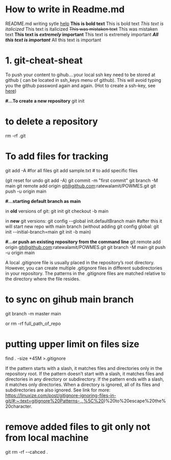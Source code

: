 # How to write in Readme.md
README.md writing sytle [help](https://docs.github.com/en/get-started/writing-on-github/getting-started-with-writing-and-formatting-on-github/basic-writing-and-formatting-syntax#section-links)
**This is bold text**	This is bold text
*This text is italicized*	This text is italicized
~~This was mistaken text~~	This was mistaken text
**This text is _extremely_ important**	This text is extremely important
***All this text is important***	All this text is important




# 1. git-cheat-sheat

To push your content to gihub....your local ssh key need to be stored at github ( can be located in ssh_keys menu of github). This will avoid typing you the github password again and again.
(Hot to create a ssh-key, see [here](https://gist.github.com/surhudm/4b04da1682a15ded4c7a1a3da0514955))


**#…To create a new repository**
git init   
# to delete a repository
rm -rf .git

# To add files for tracking
git add -A       \#for all files
git add sample.txt   # to add specific files

(git reset for undo git add -A)
git commit -m "first commit"
git branch -M main
git remote add origin git@github.com:ratewalamit/POWMES.git
git push -u origin main


**#...starting default branch as main**

in **old** versions of git:
git init
git checkout -b main

in **new** git versions: git config --global init.defaultBranch main        #after this it will start new repo with main branch
(without adding git config global:
git init --initial-branch=main
git init -b main)





**#…or push an existing repository from the command line**
git remote add origin git@github.com:ratewalamit/POWMES.git
git branch -M main
git push -u origin main

A local .gitignore file is usually placed in the repository’s root directory. However, you can create multiple .gitignore files in different subdirectories in your repository. The patterns in the .gitignore files are matched relative to the directory where the file resides.

# to sync on gihub main branch
git branch -m master main 






or rm -rf full_path_of_repo

# putting upper limit on files size
find . -size +45M >.gitignore

If the pattern starts with a slash, it matches files and directories only in the repository root.
If the pattern doesn’t start with a slash, it matches files and directories in any directory or subdirectory.
If the pattern ends with a slash, it matches only directories. When a directory is ignored, all of its files and subdirectories are also ignored.
See link for more:
https://linuxize.com/post/gitignore-ignoring-files-in-git/#:~:text=gitignore%20Patterns-,.,%5C%20)%20to%20escape%20the%20character.

# remove added files to git only not from local machine
git rm -rf --cahced .

